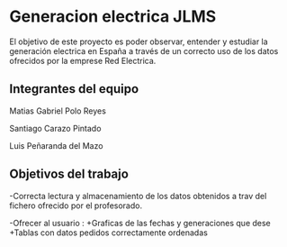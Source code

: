 
# Generacion electrica JLMS

El objetivo  de este proyecto es poder observar, entender y estudiar la generación electrica en España a través de un correcto uso de los datos ofrecidos por  la emprese Red Electrica.

## Integrantes del equipo

Matias Gabriel Polo Reyes

Santiago Carazo Pintado

Luis Peñaranda del Mazo
## Objetivos del trabajo

-Correcta lectura y almacenamiento de los datos obtenidos a trav del fichero ofrecido por el profesorado.

-Ofrecer al usuario :
+Graficas de las fechas y generaciones que dese
+Tablas con datos pedidos correctamente ordenadas
